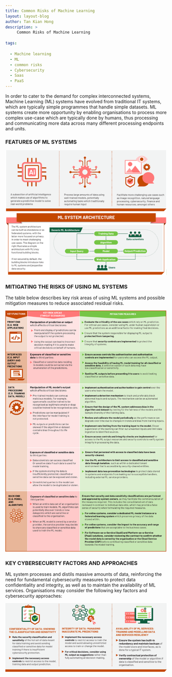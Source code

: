 ```yaml
---
title: Common Risks of Machine Learning
layout: layout-blog
author: Tan Kian Hong 
description: >
     Common Risks of Machine Learning

tags:

  - Machine learning
  - ML
  - common risks
  - Cybersecurity
  - Saas
  - PaaS
---
```


In order to cater to the demand for complex interconnected systems, Machine Learning (ML) systems have evolved from traditional IT systems, which are typically simple programmes that handle simple datasets. ML systems create more opportunity by enabling organisations to process more complex use-case which are typically done by humans, thus processing and communicating more data across many different processing endpoints and units.

### FEATURES OF ML SYSTEMS

![ML_intro](/assets/img/ML-features.png)
![ML_intro](/assets/img/ML-systemarchitecture.png)

### MITIGATING THE RISKS OF USING ML SYSTEMS

The table below describes key risk areas of using ML systems and possible mitigation measures to reduce associated residual risks.

![ML_intro](/assets/img/ML-mitigaterisk.png)

### KEY CYBERSECURITY FACTORS AND APPROACHES

ML system processes and distils massive amounts of data, reinforcing the need for fundamental cybersecurity measures to protect data confidentiality and integrity, as well as to maintain the availability of ML services. Organisations may consider the following key factors and cybersecurity approaches:

![ML_intro](/assets/img/ML-keyapproaches.png)

